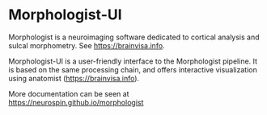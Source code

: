 Morphologist-UI
===============

Morphologist is a neuroimaging software dedicated to cortical analysis and sulcal morphometry. See https://brainvisa.info.

Morphologist-UI is a user-friendly interface to the Morphologist pipeline. It is based on the same processing chain, and offers interactive visualization using anatomist (https://brainvisa.info).

More documentation can be seen at https://neurospin.github.io/morphologist
